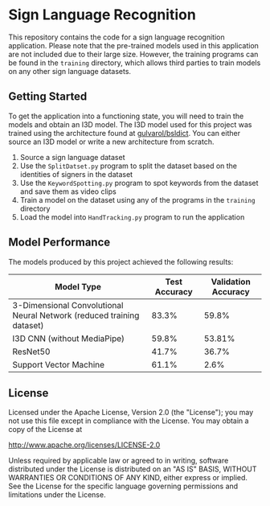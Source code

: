 # Sign Language Recognition

This repository contains the code for a sign language recognition application. Please note that the pre-trained models used in this application are not included due to their large size. However, the training programs can be found in the `training` directory, which allows third parties to train models on any other sign language datasets.

## Getting Started

To get the application into a functioning state, you will need to train the models and obtain an I3D model. The I3D model used for this project was trained using the architecture found at [gulvarol/bsldict](https://github.com/gulvarol/bsldict). You can either source an I3D model or write a new architecture from scratch.
1. Source a sign language dataset
2. Use the `SplitDatset.py` program to split the dataset based on the identities of signers in the dataset
3. Use the `KeywordSpotting.py` program to spot keywords from the dataset and save them as video clips
4. Train a model on the dataset using any of the programs in the `training` directory
5. Load the model into `HandTracking.py` program to run the application
## Model Performance

The models produced by this project achieved the following results:

| Model Type                                             | Test Accuracy | Validation Accuracy |
|---------------------------------------------------------|---------------|---------------------|
| 3-Dimensional Convolutional Neural Network (reduced training dataset) | 83.3%        | 59.8%               |
| I3D CNN (without MediaPipe)                            | 59.8%         | 53.81%              |
| ResNet50                                                | 41.7%         | 36.7%               |
| Support Vector Machine                                  | 61.1%         | 2.6%                |

## License

Licensed under the Apache License, Version 2.0 (the "License");
you may not use this file except in compliance with the License.
You may obtain a copy of the License at

  http://www.apache.org/licenses/LICENSE-2.0

Unless required by applicable law or agreed to in writing, software
distributed under the License is distributed on an "AS IS" BASIS,
WITHOUT WARRANTIES OR CONDITIONS OF ANY KIND, either express or implied.
See the License for the specific language governing permissions and
limitations under the License.
